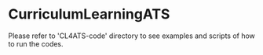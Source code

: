 # CurriculumLearningATS

Please refer to 'CL4ATS-code' directory to see examples and scripts of how to run the codes.

